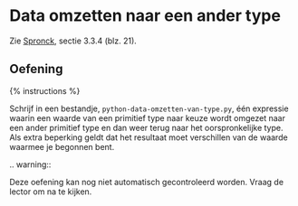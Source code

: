 # Data omzetten naar een ander type
Zie [Spronck](http://www.spronck.net/pythonbook/pythonboek.pdf), sectie 3.3.4 (blz. 21).

## Oefening
{% instructions %}

Schrijf in een bestandje, `python-data-omzetten-van-type.py`, één expressie waarin een waarde van een primitief type naar keuze wordt omgezet naar een ander primitief type en dan weer terug naar het oorspronkelijke type. Als extra beperking geldt dat het resultaat moet verschillen van de waarde waarmee je begonnen bent.

.. warning::

   Deze oefening kan nog niet automatisch gecontroleerd worden. Vraag de lector om na te kijken.
